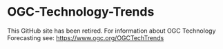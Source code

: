 # OGC-Technology-Trends
This GitHub site has been retired.
For information about OGC Technology Forecasting see: https://www.ogc.org/OGCTechTrends  
